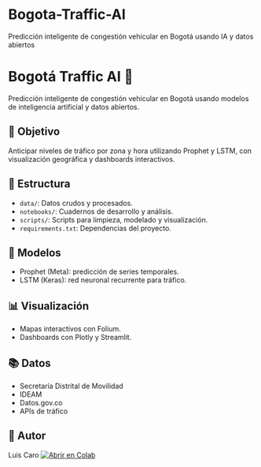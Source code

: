 # Bogota-Traffic-Al
Predicción inteligente de congestión vehicular en Bogotá usando IA y datos abiertos
# Bogotá Traffic AI 🚦  
Predicción inteligente de congestión vehicular en Bogotá usando modelos de inteligencia artificial y datos abiertos.

## 📌 Objetivo
Anticipar niveles de tráfico por zona y hora utilizando Prophet y LSTM, con visualización geográfica y dashboards interactivos.

## 📁 Estructura
- `data/`: Datos crudos y procesados.
- `notebooks/`: Cuadernos de desarrollo y análisis.
- `scripts/`: Scripts para limpieza, modelado y visualización.
- `requirements.txt`: Dependencias del proyecto.

## 🧠 Modelos
- Prophet (Meta): predicción de series temporales.
- LSTM (Keras): red neuronal recurrente para tráfico.

## 📊 Visualización
- Mapas interactivos con Folium.
- Dashboards con Plotly y Streamlit.

## 📚 Datos
- Secretaría Distrital de Movilidad  
- IDEAM  
- Datos.gov.co  
- APIs de tráfico

## 👤 Autor
Luis Caro
[![Abrir en Colab](https://colab.research.google.com/assets/colab-badge.svg)](https://colab.research.google.com/github/tu_usuario/Bogota-Traffic-AI/blob/main/notebooks/modelo_lstm.ipynb)
